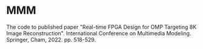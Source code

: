 # MMM
The code to published paper "Real-time FPGA Design for OMP Targeting 8K Image Reconstruction". International Conference on Multimedia Modeling. Springer, Cham, 2022. pp. 518-529.
